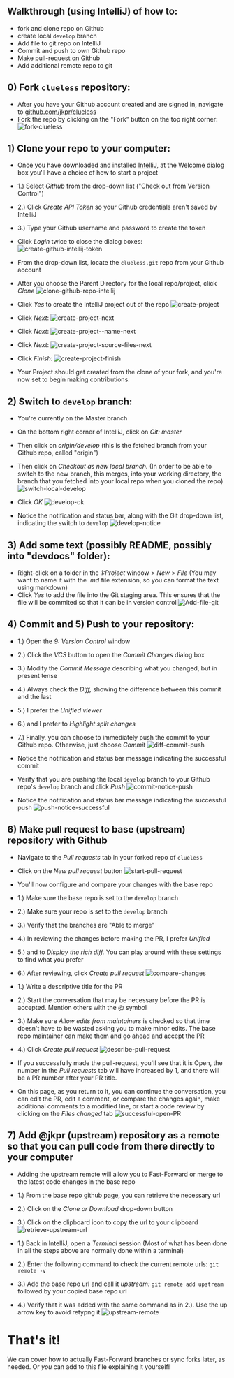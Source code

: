 ## Walkthrough (using IntelliJ) of how to:
 * fork and clone repo on Github
 * create local `develop` branch
 * Add file to git repo on IntelliJ
 * Commit and push to own Github repo
 * Make pull-request on Github
 * Add additional remote repo to git
 
## 0) Fork `clueless` repository:
 
 - After you have your Github account created and are signed in, navigate to [github.com/jkpr/clueless](https://github.com/jkpr/clueless)
 - Fork the repo by clicking on the "Fork" button on the top right corner:
![fork-clueless](https://www.dropbox.com/s/wmindt7ive5phrt/fork-clueless.jpeg?dl=1)

## 1) Clone your repo to your computer:

- Once you have downloaded and installed [IntelliJ](http://www.jetbrains.com/idea/), at the Welcome dialog box you'll have a choice of how to start a project
- 1.) Select _Github_ from the drop-down list ("Check out from Version Control")
- 2.) Click _Create API Token_ so your Github credentials aren't saved by IntelliJ
- 3.) Type your Github username and password to create the token
- Click _Login_ twice to close the dialog boxes:
![create-github-intellij-token](https://www.dropbox.com/s/i2vlnn6d4hruq6c/create-github-intellij-token.png?dl=1)

- From the drop-down list, locate the `clueless.git` repo from your Github account
- After you choose the Parent Directory for the local repo/project, click _Clone_
![clone-github-repo-intellij](https://www.dropbox.com/s/sow1m9k09bpui1f/clone-github-repo-intellij.png?dl=1)

- Click _Yes_ to create the IntelliJ project out of the repo
![create-project](https://www.dropbox.com/s/k46s3htxvkuiwg8/create-project.png?dl=1)

- Click _Next_:
![create-project-next](https://www.dropbox.com/s/y8eyurtfe61v506/create-project-next.png?dl=1)

- Click _Next_:
![create-project--name-next](https://www.dropbox.com/s/y0rbify9gz1gvmi/create-project--name-next.png?dl=1)

- Click _Next_:
![create-project-source-files-next](https://www.dropbox.com/s/shaumisd4cc91o8/create-project-source-files-next.png?dl=1)

- Click _Finish_:
![create-project-finish](https://www.dropbox.com/s/6zmwaojl10fyyno/create-project-finish.png?dl=1)

- Your Project should get created from the clone of your fork, and you're now set to begin making contributions.

## 2) Switch to `develop` branch:

- You're currently on the Master branch
- On the bottom right corner of IntelliJ, click on _Git: master_
- Then click on _origin/develop_ (this is the fetched branch from your Github repo, called "origin")
- Then click on _Checkout as new local branch._ (In order to be able to switch to the new branch, this merges, into your working directory, the branch that you fetched into your local repo  when you cloned the repo)
![switch-local-develop](https://www.dropbox.com/s/703d06u2ymtv3by/switch-local-develop.png?dl=1)


- Click _OK_
![develop-ok](https://www.dropbox.com/s/u22ogv9jd97rtaa/develop-ok.png?dl=1)

- Notice the notification and status bar, along with the Git drop-down list, indicating the switch to `develop`
![develop-notice](https://www.dropbox.com/s/ptm6zbwig79ixdg/develop-notice.png?dl=1)

## 3) Add some text (possibly README, possibly into "devdocs" folder):

- Right-click on a folder in the _1:Project_ window > _New_ > _File_ (You may want to name it with the _.md_ file extension, so you can format the text using markdown)
- Click _Yes_ to add the file into the Git staging area. This ensures that the file will be commited so that it can be in version control
![Add-file-git](https://www.dropbox.com/s/cekwnl0btg6200e/add-file-git.png?dl=1)

## 4) Commit and 5) Push to your repository:

- 1.) Open the _9: Version Control_ window
- 2.) Click the _VCS_ button to open the _Commit Changes_ dialog box
- 3.) Modify the _Commit Message_ describing what you changed, but in present tense
- 4.) Always check the _Diff,_ showing the difference between this commit and the last
- 5.) I prefer the _Unified viewer_
- 6.) and I prefer to _Highlight split changes_
- 7.) Finally, you can choose to immediately push the commit to your Github repo. Otherwise, just choose _Commit_
![diff-commit-push](https://www.dropbox.com/s/6mlm5b8ygsqu0qz/diff-commit-push.png?dl=1)

- Notice the notification and status bar message indicating the successful commit
- Verify that you are pushing the local `develop` branch to your Github repo's `develop` branch and click _Push_
![commit-notice-push](https://www.dropbox.com/s/otptz3bmtq6vwlk/commit-notice-push.png?dl=1)

- Notice the notification and status bar message indicating the successful push
![push-notice-successful](https://www.dropbox.com/s/s76re65mzx0olil/push-notice-successful.png?dl=1)

## 6) Make pull request to base (upstream) repository with Github

- Navigate to the _Pull requests_ tab in your forked repo of `clueless`
- Click on the _New pull request_ button
![start-pull-request](https://www.dropbox.com/s/qno9p6exbg0b5cj/start-pull-request.png?dl=1)

- You'll now configure and compare your changes with the base repo
- 1.) Make sure the base repo is set to the `develop` branch
- 2.) Make sure your repo is set to the `develop` branch
- 3.) Verify that the branches are "Able to merge"
- 4.) In reviewing the changes before making the PR, I prefer _Unified_ 
- 5.) and to _Display the rich diff._ You can play around with these settings to find what you prefer
- 6.) After reviewing, click _Create pull request_
![compare-changes](https://www.dropbox.com/s/uw9s6w1ju47w3xj/compare-changes.png?dl=1)

- 1.) Write a descriptive title for the PR
- 2.) Start the conversation that may be necessary before the PR is accepted. Mention others with the @ symbol
- 3.) Make sure _Allow edits from maintainers_ is checked so that time doesn't have to be wasted asking you to make minor edits. The base repo maintainer can make them and go ahead and accept the PR
- 4.) Click _Create pull request_
![describe-pull-request](https://www.dropbox.com/s/oau5ulu2ee00drf/describe-pull-request.png?dl=1)

- If you successfully made the pull-request, you'll see that it is Open, the number in the _Pull requests_ tab will have increased by 1, and there will be a PR number after your PR title.
- On this page, as you return to it, you can continue the conversation, you can edit the PR, edit a comment, or compare the changes again, make additional comments to a modified line, or start a code review by clicking on the _Files changed_ tab
![successful-open-PR](https://www.dropbox.com/s/12fjqtg2xi69e8c/successful-open-pr.png?dl=1)

## 7) Add @jkpr (upstream) repository as a remote so that you can pull code from there directly to your computer

- Adding the upstream remote will allow you to Fast-Forward or merge to the latest code changes in the base repo
- 1.) From the base repo github page, you can retrieve the necessary url
- 2.) Click on the _Clone or Download_ drop-down button
- 3.) Click on the clipboard icon to copy the url to your clipboard
![retrieve-upstream-url](https://www.dropbox.com/s/kav4evhyan4pf24/retrieve-upstream-url.png?dl=1)

- 1.) Back in IntelliJ, open a _Terminal_ session (Most of what has been done in all the steps above are normally done within a terminal)
- 2.) Enter the following command to check the current remote urls: `git remote -v`
- 3.) Add the base repo url and call it _upstream:_ `git remote add upstream ` followed by your copied base repo url
- 4.) Verify that it was added with the same command as in 2.). Use the up arrow key to avoid retypng it
![upstream-remote](https://www.dropbox.com/s/nio6fx6z2grw5c4/upstream-remote.png?dl=1)
 
# That's it!
We can cover how to actually Fast-Forward branches or sync forks later, as needed. Or _you_ can add to this file explaining it yourself!